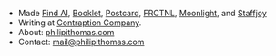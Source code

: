 * Made [Find AI](https://usefind.ai), [Booklet](https://booklet.group), [Postcard](https://postcard.page), [FRCTNL](https://frctnl.xyz), [Moonlight](https://techcrunch.com/2020/02/17/pullrequest-snags-remote-developer-hiring-platform-moonlight-in-case-of-startup-buying-startup/), and [Staffjoy](https://github.com/staffjoy)
* Writing at [Contraption Company](https://contraption.co).
* About: [philipithomas.com](https://www.philipithomas.com)
* Contact: [mail@philipithomas.com](mailto:mail@philipithomas.com)

